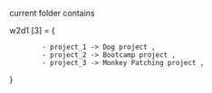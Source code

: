 current folder contains

w2d1 [3] = {

            - project_1 -> Dog project ,
            - project_2 -> Bootcamp project ,
            - project_3 -> Monkey Patching project ,

}
